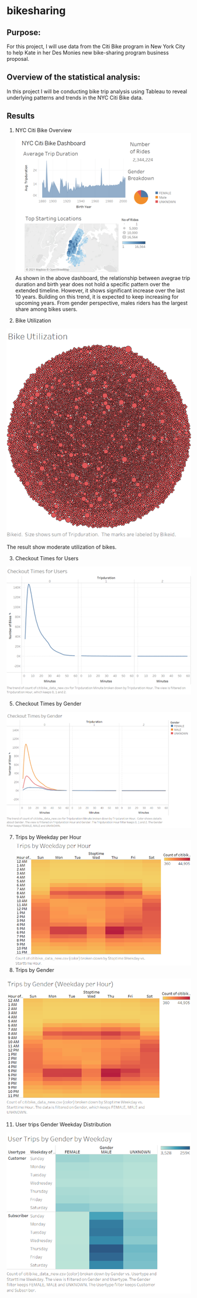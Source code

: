 # bikesharing
## Purpose:
For this project, I will use data from the Citi Bike program in New York City to help Kate in her Des Monies new bike-sharing program business proposal.

## Overview of the statistical analysis:
In this project I will be conducting bike trip analysis using Tableau to reveal underlying patterns and trends in the NYC Citi Bike data.

## Results
1. NYC Citi Bike Overview
![CitiBikeOverview](images/NYC_Citi_Bike.png)
As shown in the above dashboard, the relationship between avegrae trip duration and birth year does not hold a specific pattern over the extended timeline. However, it shows significant increase over the last 10 years. Building on this trend, it is expected to keep increasing for upcoming years. From gender perspective, males riders has the largest share among bikes users.

2. Bike Utilization

![BikeUtilization](images/BikeUtilization.png)

The result show moderate utilization of bikes.

3. Checkout Times for Users

![CheckouttimePerUser](images/CheckoutTimesforUsers.png)

5. Checkout Times by Gender

![checkoutTimeByGender](images/CheckoutTimesbyGender.png)

7. Trips by Weekday per Hour
![TripsByWeekday](images/TripsbyWeekdayperHour.png)
9. Trips by Gender

![TripsGender](images/TripsbyGender(WeekdayperHour).png)

11. User trips Gender Weekday Distribution

![userTripsGender](images/UserTripsbyGenderbyWeekday.png)
